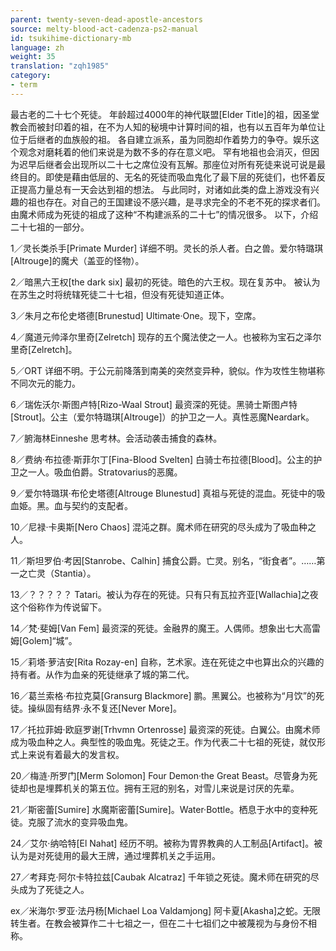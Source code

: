 ```yaml
---
parent: twenty-seven-dead-apostle-ancestors
source: melty-blood-act-cadenza-ps2-manual
id: tsukihime-dictionary-mb
language: zh
weight: 35
translation: "zqh1985"
category:
- term
---
```


最古老的二十七个死徒。
年龄超过4000年的神代联盟[Elder Title]的祖，因圣堂教会而被封印着的祖，在不为人知的秘境中计算时间的祖，也有以五百年为单位让位于后继者的血族般的祖。
各自建立派系，虽为同胞却作着势力的争夺。娱乐这个观念对磨耗着的他们来说是为数不多的存在意义吧。
罕有地祖也会消灭，但因为迟早后继者会出现所以二十七之席位没有瓦解。那座位对所有死徒来说可说是最终目的。即使是藉由低层的、无名的死徒而吸血鬼化了最下层的死徒们，也怀着反正提高力量总有一天会达到祖的想法。
与此同时，对诸如此类的盘上游戏没有兴趣的祖也存在。对自己的王国建设不感兴趣，是寻求完全的不老不死的探求者们。由魔术师成为死徒的祖成了这种“不构建派系的二十七”的情况很多。
以下，介绍二十七祖的一部分。

1／灵长类杀手[Primate Murder]
详细不明。灵长的杀人者。白之兽。爱尔特璐琪[Altrouge]的魔犬（盖亚的怪物）。

2／暗黑六王权[the dark six]
最初的死徒。暗色的六王权。现在复苏中。
被认为在苏生之时将统辖死徒二十七祖，但没有死徒知道正体。

3／朱月之布伦史塔德[Brunestud]
Ultimate·One。现下，空席。

4／魔道元帅泽尔里奇[Zelretch]
现存的五个魔法使之一人。也被称为宝石之泽尔里奇[Zelretch]。

5／ORT
详细不明。于公元前降落到南美的突然变异种，貌似。作为攻性生物堪称不同次元的能力。

6／瑞佐沃尔·斯图卢特[Rizo-Waal Strout]
最资深的死徒。黑骑士斯图卢特[Strout]。公主（爱尔特璐琪[Altrouge]）的护卫之一人。真性恶魔Neardark。

7／腑海林Einneshe
思考林。会活动袭击捕食的森林。

8／费纳·布拉德·斯菲尔丁[Fina-Blood Svelten]
白骑士布拉德[Blood]。公主的护卫之一人。吸血伯爵。Stratovarius的恶魔。

9／爱尔特璐琪·布伦史塔德[Altrouge Blunestud]
真祖与死徒的混血。死徒中的吸血姫。黑。血与契约的支配者。

10／尼禄·卡奥斯[Nero Chaos]
混沌之群。魔术师在研究的尽头成为了吸血种之人。

11／斯坦罗伯·考因[Stanrobe、Calhin]
捕食公爵。亡灵。别名，“街食者”。……第一之亡灵（Stantia）。

13／？？？？？
Tatari。被认为存在的死徒。只有只有瓦拉齐亚[Wallachia]之夜这个俗称作为传说留下。

14／梵·斐姆[Van Fem]
最资深的死徒。金融界的魔王。人偶师。想象出七大高雷姆[Golem]“城”。

15／莉塔·萝洁安[Rita Rozay-en]
自称，艺术家。连在死徒之中也算出众的兴趣的持有者。从作为血亲的死徒继承了城的第二代。

16／葛兰索格·布拉克莫[Gransurg Blackmore]
鹏。黑翼公。也被称为“月饮”的死徒。操纵固有结界·永不复还[Never More]。

17／托拉菲姆·欧庭罗谢[Trhvmn Ortenrosse]
最资深的死徒。白翼公。由魔术师成为吸血种之人。典型性的吸血鬼。死徒之王。作为代表二十七祖的死徒，就仅形式上来说有着最大的发言权。

20／梅涟·所罗门[Merm Solomon]
Four Demon·the Great Beast。尽管身为死徒却也是埋葬机关的第五位。拥有王冠的别名，对雪儿来说是讨厌的先辈。

21／斯密蕾[Sumire]
水魔斯密蕾[Sumire]。Water·Bottle。栖息于水中的变种死徒。克服了流水的变异吸血鬼。

24／艾尔·纳哈特[El Nahat]
经历不明。被称为胃界教典的人工制品[Artifact]。被认为是对死徒用的最大王牌，通过埋葬机关之手运用。

27／考拜克·阿尔卡特拉兹[Caubak Alcatraz]
千年锁之死徒。魔术师在研究的尽头成为了死徒之人。

ex／米海尔·罗亚·法丹杨[Michael Loa Valdamjong]
阿卡夏[Akasha]之蛇。无限转生者。在教会被算作二十七祖之一，但在二十七祖们之中被蔑视为与身份不相称。
